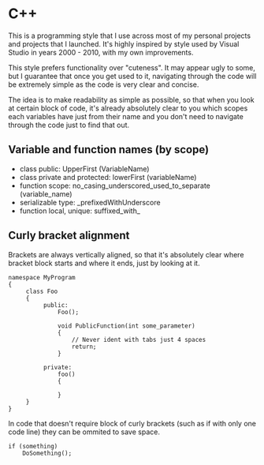 C++
===============

This is a programming style that I use across most of my personal projects and projects that I launched. It's highly inspired by style used by Visual Studio in years 2000 - 2010, with my own improvements.

This style prefers functionality over "cuteness". It may appear ugly to some, but I guarantee that once you get used to it, navigating through the code will be extremely simple as the code is very clear and concise.

The idea is to make readability as simple as possible, so that when you look at certain block of code, it's already absolutely clear to you which scopes each variables have just from their name and you don't need to navigate through the code just to find that out.

## Variable and function names (by scope)
* class public: UpperFirst (VariableName)
* class private and protected: lowerFirst (variableName)
* function scope: no_casing_underscored_used_to_separate (variable_name)
* serializable type: _prefixedWithUnderscore
* function local, unique: suffixed_with_

## Curly bracket alignment

Brackets are always vertically aligned, so that it's absolutely clear where bracket block starts and where it ends, just by looking at it. 

```
namespace MyProgram
{
     class Foo
     {
          public:
              Foo();
              
              void PublicFunction(int some_parameter)
              {
                  // Never ident with tabs just 4 spaces
                  return;
              }
              
          private:
              foo()
              {
                  
              }
     }
}
```

In code that doesn't require block of curly brackets (such as if with only one code line) they can be ommited to save space.

```
if (something)
    DoSomething();
```

